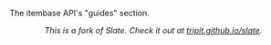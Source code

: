 The itembase API's "guides" section.

<p align="center"><em>This is a fork of Slate. Check it out at <a href="https://tripit.github.io/slate">tripit.github.io/slate</a>.</em></p>

